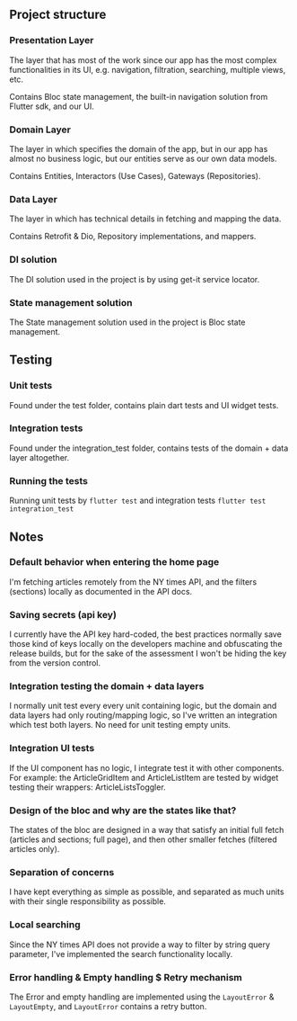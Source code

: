 ## Project structure

### Presentation Layer
The layer that has most of the work since our app has the most complex functionalities in its UI, e.g. navigation, filtration, searching, multiple views, etc.

Contains Bloc state management, the built-in navigation solution from Flutter sdk, and our UI.

### Domain Layer
The layer in which specifies the domain of the app, but in our app has almost no business logic, but our entities serve as our own data models.

Contains Entities, Interactors (Use Cases), Gateways (Repositories).

### Data Layer
The layer in which has technical details in fetching and mapping the data.

Contains Retrofit & Dio, Repository implementations, and mappers.

### DI solution
The DI solution used in the project is by using get-it service locator.

### State management solution
The State management solution used in the project is Bloc state management.

## Testing

### Unit tests
Found under the test folder, contains plain dart tests and UI widget tests.

### Integration tests
Found under the integration_test folder, contains tests of the domain + data layer altogether.

### Running the tests
Running unit tests by `flutter test` and integration tests `flutter test integration_test`

## Notes

### Default behavior when entering the home page
I'm fetching articles remotely from the NY times API, and the filters (sections) locally as documented in the API docs.

### Saving secrets (api key)
I currently have the API key hard-coded, the best practices normally save those kind of keys locally on the developers machine and obfuscating the release builds, 
but for the sake of the assessment I won't be hiding the key from the version control.

### Integration testing the domain + data layers
I normally unit test every every unit containing logic, but the domain and data layers had only routing/mapping logic, so I've written an integration which test both layers. No need for unit testing empty units.

### Integration UI tests
If the UI component has no logic, I integrate test it with other components. For example: the ArticleGridItem and ArticleListItem are tested by widget testing their wrappers: ArticleListsToggler.

### Design of the bloc and why are the states like that?
The states of the bloc are designed in a way that satisfy an initial full fetch (articles and sections; full page), and then other smaller fetches (filtered articles only). 

### Separation of concerns
I have kept everything as simple as possible, and separated as much units with their single responsibility as possible.

### Local searching
Since the NY times API does not provide a way to filter by string query parameter, I've implemented the search functionality locally.

### Error handling & Empty handling $ Retry mechanism
The Error and empty handling are implemented using the `LayoutError` & `LayoutEmpty`, and `LayoutError` contains a retry button.  